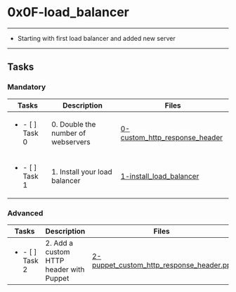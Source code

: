 # 0x0F-load_balancer

---

* Starting with first load balancer and added new server

---

## Tasks

### Mandatory

| Tasks | Description | Files |
| ----- | ----- | ----- |
| <ul><li> - [ ] Task 0 </li></ul> | 0. Double the number of webservers | [0-custom_http_response_header](0-custom_http_response_header) |
| <ul><li> - [ ] Task 1 </li></ul> | 1. Install your load balancer | [1-install_load_balancer](1-install_load_balancer) |

### Advanced

| Tasks | Description | Files |
| ----- | ----- | ----- |
| <ul><li> - [ ] Task 2 </li></ul> | 2. Add a custom HTTP header with Puppet | [2-puppet_custom_http_response_header.pp](2-puppet_custom_http_response_header.pp) |

